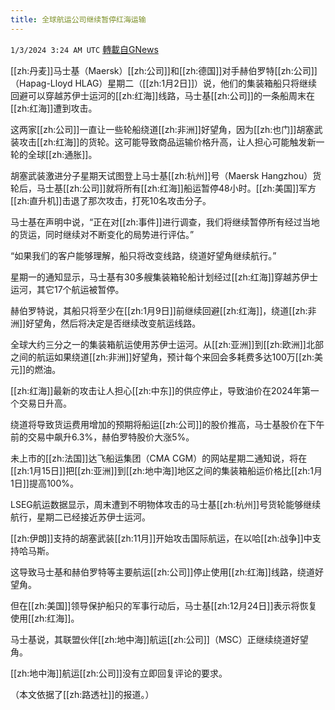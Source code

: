 ```yaml
---
title: 全球航运公司继续暂停红海运输
---
```

`1/3/2024 3:24 AM UTC` [轉載自GNews](https://gnews.org/articles/2177128)

[[zh:丹麦]]马士基（Maersk）[[zh:公司]]和[[zh:德国]]对手赫伯罗特[[zh:公司]]（Hapag-Lloyd HLAG）星期二（[[zh:1月2日]]）说，他们的集装箱船只将继续回避可以穿越苏伊士运河的[[zh:红海]]线路，马士基[[zh:公司]]的一条船周末在[[zh:红海]]遭到攻击。

这两家[[zh:公司]]一直让一些轮船绕道[[zh:非洲]]好望角，因为[[zh:也门]]胡塞武装攻击[[zh:红海]]的货轮。这可能导致商品运输价格升高，让人担心可能触发新一轮的全球[[zh:通胀]]。

胡塞武装激进分子星期天试图登上马士基[[zh:杭州]]号（Maersk Hangzhou）货轮后，马士基[[zh:公司]]就将所有[[zh:红海]]船运暂停48小时。[[zh:美国]]军方[[zh:直升机]]击退了那次攻击，打死10名攻击分子。

马士基在声明中说，“正在对[[zh:事件]]进行调查，我们将继续暂停所有经过当地的货运，同时继续对不断变化的局势进行评估。”

“如果我们的客户能够理解，船只将改变线路，绕道好望角继续航行。”

星期一的通知显示，马士基有30多艘集装箱轮船计划经过[[zh:红海]]穿越苏伊士运河，其它17个航运被暂停。

赫伯罗特说，其船只将至少在[[zh:1月9日]]前继续回避[[zh:红海]]，绕道[[zh:非洲]]好望角，然后将决定是否继续改变航运线路。

全球大约三分之一的集装箱航运使用苏伊士运河。从[[zh:亚洲]]到[[zh:欧洲]]北部之间的航运如果绕道[[zh:非洲]]好望角，预计每个来回会多耗费多达100万[[zh:美元]]的燃油。

[[zh:红海]]最新的攻击让人担心[[zh:中东]]的供应停止，导致油价在2024年第一个交易日升高。

绕道将导致货运费用增加的预期将船运[[zh:公司]]的股价推高，马士基股价在下午前的交易中飙升6.3%，赫伯罗特股价大涨5%。

未上市的[[zh:法国]]达飞船运集团（CMA CGM）的网站星期二通知说，将在[[zh:1月15日]]把[[zh:亚洲]]到[[zh:地中海]]地区之间的集装箱船运价格比[[zh:1月1日]]提高100%。

LSEG航运数据显示，周末遭到不明物体攻击的马士基[[zh:杭州]]号货轮能够继续航行，星期二已经接近苏伊士运河。

[[zh:伊朗]]支持的胡塞武装[[zh:11月]]开始攻击国际航运，在以哈[[zh:战争]]中支持哈马斯。

这导致马士基和赫伯罗特等主要航运[[zh:公司]]停止使用[[zh:红海]]线路，绕道好望角。

但在[[zh:美国]]领导保护船只的军事行动后，马士基[[zh:12月24日]]表示将恢复使用[[zh:红海]]。

马士基说，其联盟伙伴[[zh:地中海]]航运[[zh:公司]]（MSC）正继续绕道好望角。

[[zh:地中海]]航运[[zh:公司]]没有立即回复评论的要求。

（本文依据了[[zh:路透社]]的报道。）
